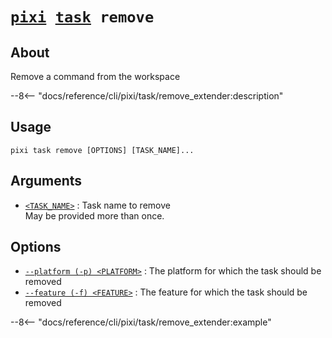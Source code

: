 <!--- This file is autogenerated. Do not edit manually! -->
# <code>[pixi](../../pixi.md) [task](../task.md) remove</code>

## About
Remove a command from the workspace

--8<-- "docs/reference/cli/pixi/task/remove_extender:description"

## Usage
```
pixi task remove [OPTIONS] [TASK_NAME]...
```

## Arguments
- <a id="arg-<TASK_NAME>" href="#arg-<TASK_NAME>">`<TASK_NAME>`</a>
:  Task name to remove
<br>May be provided more than once.

## Options
- <a id="arg---platform" href="#arg---platform">`--platform (-p) <PLATFORM>`</a>
:  The platform for which the task should be removed
- <a id="arg---feature" href="#arg---feature">`--feature (-f) <FEATURE>`</a>
:  The feature for which the task should be removed

--8<-- "docs/reference/cli/pixi/task/remove_extender:example"
